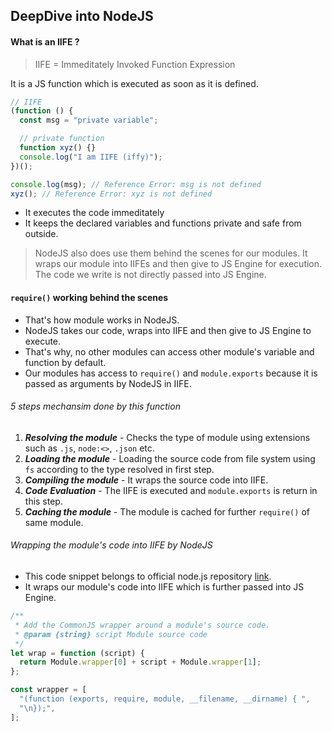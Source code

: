 ## DeepDive into NodeJS

#### What is an IIFE ?

> IIFE = Immeditately Invoked Function Expression

It is a JS function which is executed as soon as it is defined.

```js
// IIFE
(function () {
  const msg = "private variable";

  // private function
  function xyz() {}
  console.log("I am IIFE (iffy)");
})();

console.log(msg); // Reference Error: msg is not defined
xyz(); // Reference Error: xyz is not defined
```

- It executes the code immeditately
- It keeps the declared variables and functions private and safe from outside.

> NodeJS also does use them behind the scenes for our modules. It wraps our module into IIFEs and then give to JS Engine for execution. The code we write is not directly passed into JS Engine.

#### `require()` working behind the scenes

- That's how module works in NodeJS.
- NodeJS takes our code, wraps into IIFE and then give to JS Engine to execute.
- That's why, no other modules can access other module's variable and function by default.
- Our modules has access to `require()` and `module.exports` because it is passed as arguments by NodeJS in IIFE.

###### 5 steps mechansim done by this function

1. **_Resolving the module_** - Checks the type of module using extensions such as `.js`, `node:<>`, `.json` etc.
2. **_Loading the module_** - Loading the source code from file system using `fs` according to the type resolved in first step.
3. **_Compiling the module_** - It wraps the source code into IIFE.
4. **_Code Evaluation_** - The IIFE is executed and `module.exports` is return in this step.
5. **_Caching the module_** - The module is cached for further `require()` of same module.

###### Wrapping the module's code into IIFE by NodeJS

- This code snippet belongs to official node.js repository [link](https://github.com/nodejs/node).
- It wraps our module's code into IIFE which is further passed into JS Engine.

```js
/**
 * Add the CommonJS wrapper around a module's source code.
 * @param {string} script Module source code
 */
let wrap = function (script) {
  return Module.wrapper[0] + script + Module.wrapper[1];
};

const wrapper = [
  "(function (exports, require, module, __filename, __dirname) { ",
  "\n});",
];
```
